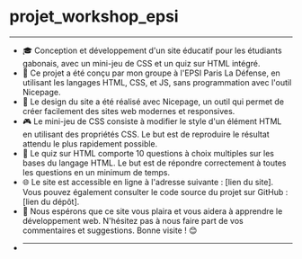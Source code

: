# projet_workshop_epsi
____________________________________________________________
- 🎓 Conception et développement d'un site éducatif pour les étudiants gabonais, avec un mini-jeu de CSS et un quiz sur HTML intégré.
- 🚀 Ce projet a été conçu par mon groupe à l'EPSI Paris La Défense, en utilisant les langages HTML, CSS, et JS, sans programmation avec l'outil Nicepage.
- 🎨 Le design du site a été réalisé avec Nicepage, un outil qui permet de créer facilement des sites web modernes et responsives.
- 🎮 Le mini-jeu de CSS consiste à modifier le style d'un élément HTML en utilisant des propriétés CSS. Le but est de reproduire le résultat attendu le plus rapidement possible.
- 📝 Le quiz sur HTML comporte 10 questions à choix multiples sur les bases du langage HTML. Le but est de répondre correctement à toutes les questions en un minimum de temps.
- 🌐 Le site est accessible en ligne à l'adresse suivante : [lien du site]. Vous pouvez également consulter le code source du projet sur GitHub : [lien du dépôt].
- 🙌 Nous espérons que ce site vous plaira et vous aidera à apprendre le développement web. N'hésitez pas à nous faire part de vos commentaires et suggestions. Bonne visite ! 😊
- __________________________________________________________
